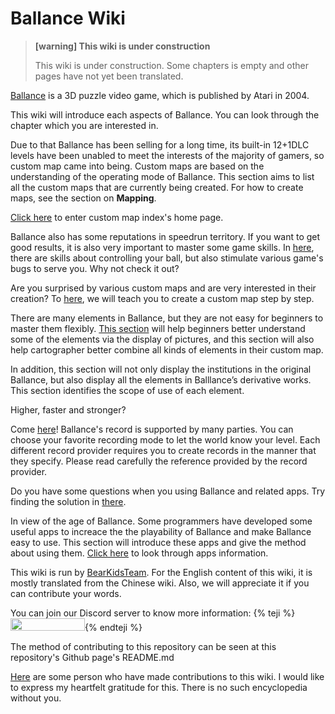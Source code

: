 # Ballance Wiki

> **[warning] This wiki is under construction**
>
> This wiki is under construction. Some chapters is empty and other pages have not yet been translated.

[Ballance](https://en.wikipedia.org/wiki/Ballance) is a 3D puzzle video game, which is published by Atari in 2004.

This wiki will introduce each aspects of Ballance. You can look through the chapter which you are interested in.

<!--sec data-title="Custom Map Index" data-id="section0" data-show=true ces-->
Due to that Ballance has been selling for a long time, its built-in 12+1DLC levels have been unabled to meet the interests of the majority of gamers, so custom map came into being. Custom maps are based on the understanding of the operating mode of Ballance. This section aims to list all the custom maps that are currently being created. For how to create maps, see the section on **Mapping**.

[Click here](customMapIndex/MAIN.md) to enter custom map index's home page.
<!--endsec-->

<!--sec data-title="Gameplay Skill" data-id="section1" data-show=true ces-->
Ballance also has some reputations in speedrun territory. If you want to get good results, it is also very important to master some game skills. In [here](gameplaySkill/MAIN.md), there are skills about controlling your ball, but also stimulate various game's bugs to serve you. Why not check it out?
<!--endsec-->

<!--sec data-title="Mapping" data-id="section2" data-show=true ces-->
Are you surprised by various custom maps and are very interested in their creation? To [here](mapping/MAIN.md), we will teach you to create a custom map step by step.
<!--endsec-->

<!--sec data-title="Illustrated Book of Elements" data-id="section6" data-show=true ces-->
There are many elements in Ballance, but they are not easy for beginners to master them flexibly. [This section](elements/MAIN.md) will help beginners better understand some of the elements via the display of pictures, and this section will also help cartographer better combine all kinds of elements in their custom map.

In addition, this section will not only display the institutions in the original Ballance, but also display all the elements in Balllance’s derivative works. This section identifies the scope of use of each element.
<!--endsec-->

<!--sec data-title="Speedrun and Records" data-id="section3" data-show=true ces-->
Higher, faster and stronger?

Come [here](speedrun/MAIN.md)! Ballance's record is supported by many parties. You can choose your favorite recording mode to let the world know your level. Each different record provider requires you to create records in the manner that they specify. Please read carefully the reference provided by the record provider.
<!--endsec-->

<!--sec data-title="Q&A" data-id="section4" data-show=true ces-->
Do you have some questions when you using Ballance and related apps. Try finding the solution in [there](q&a/MAIN.md).
<!--endsec-->

<!--sec data-title="Related Apps" data-id="section7" data-show=true ces-->
In view of the age of Ballance. Some programmers have developed some useful apps to increace the the playability of Ballance and make Ballance easy to use. This section will introduce these apps and give the method about using them. [Click here](app/MAIN.md) to look through apps information.
<!--endsec-->

<!--sec data-title="Contributions" data-id="section5" data-show=true ces-->
This wiki is run by [BearKidsTeam](https://github.com/BearKidsTeam). For the English content of this wiki, it is mostly translated from the Chinese wiki. Also, we will appreciate it if you can contribute your words.


You can join our Discord server to know more information: {% teji %}<a href="https://discord.gg/wFSCXuz"><img src="https://discordapp.com/api/guilds/412909762217377812/widget.png" width="119" height="20" border="0"></a>{% endteji %}

The method of contributing to this repository can be seen at this repository's Github page's README.md

[Here](../CONTRIBUTION.md) are some person who have made contributions to this wiki. I would like to express my heartfelt gratitude for this. There is no such encyclopedia without you.
<!--endsec-->
